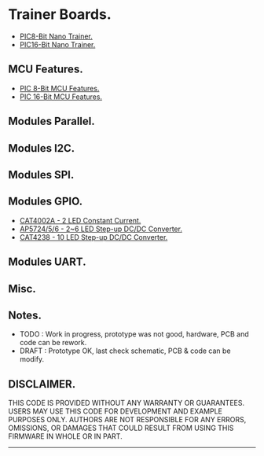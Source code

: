 # Trainer Boards.

- [PIC8-Bit Nano Trainer.](./boards/pic8bit-nano/)
- [PIC16-Bit Nano Trainer.](./boards/pic16bit-nano/)

## MCU Features.

- [PIC 8-Bit MCU Features.](./features/8bit/)
- [PIC 16-Bit MCU Features.](./features/16bit/)

## Modules Parallel.

## Modules I2C.

## Modules SPI.

## Modules GPIO.

- [CAT4002A - 2 LED Constant Current.](./modules/cat4002/)
- [AP5724/5/6 - 2~6 LED Step-up DC/DC Converter.](./modules/ap572x/)
- [CAT4238 - 10 LED Step-up DC/DC Converter.](./modules/cat4238/)

## Modules UART.

## Misc.

## Notes.

- TODO : Work in progress, prototype was not good, hardware, PCB and code can be rework.
- DRAFT : Prototype OK, last check schematic, PCB & code can be modify.

## DISCLAIMER.

THIS CODE IS PROVIDED WITHOUT ANY WARRANTY OR GUARANTEES.
USERS MAY USE THIS CODE FOR DEVELOPMENT AND EXAMPLE PURPOSES ONLY.
AUTHORS ARE NOT RESPONSIBLE FOR ANY ERRORS, OMISSIONS, OR DAMAGES THAT COULD
RESULT FROM USING THIS FIRMWARE IN WHOLE OR IN PART.

---